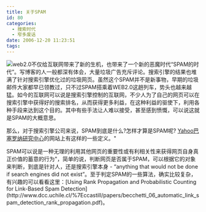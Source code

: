 ```yaml
---
title: 关于SPAM
id: 80
categories:
  - 搜索时代
  - 窄多废话
date: 2006-12-20 11:23:51
tags:
---
```


![](http://www.zhaiduo.com/wp-content/data/mwsnap027.jpg)web2.0不仅给互联网带来了新的生机，也带来了一个新的恶魔时代“SPAM的时代”。写博客的人一般都深有体会，大量垃圾广告充斥评论。搜索引擎的结果也堆满了针对搜索引擎优化过的垃圾网页。虽然这个SPAM并不是新事物，早期的垃圾邮件大家都早已领教过，只不过SPAM搭乘着WEB2.0这趟列车，势头也越来越猛。如今的互联网可以说是搜索引擎控制的互联网，不少人为了自己的网页可以在搜索引擎中获得好的搜索排名，从而获得更多利益，在这种利益的驱使下，利用各种手段来达到这个目的。其中有些手法让人难以接受，甚至感到愤慨，可以说这就是SPAM的大概意思。

那么，对于搜索引擎公司来说，SPAM到底是什么?怎样才算是SPAM呢? [Yahoo巴塞罗纳研究中心](http://www.yr-bcn.es/webspam/)的网站上有这样的一些定义。"
<div dir="ltr" id="result_box">SPAM可以说是一种无理的利用其他网页的重要性或有利相关性来获得网页自身真正价值的蓄意的行为"，简单的说，判断网页是否属于SPAM，可以根据它的对象来判断，到底是针对人，还是搜索引擎本身 - “anything that would not be done if search engines did not exist”。至于判定SPAM的一些算法，确实比较复杂，有兴趣的可以看看这里：[Using Rank Propagation and Probabilistic Counting for Link-Based Spam Detection](http://www.dcc.uchile.cl/%7Eccastill/papers/becchetti_06_automatic_link_spam_detection_rank_propagation.pdf)。</div>